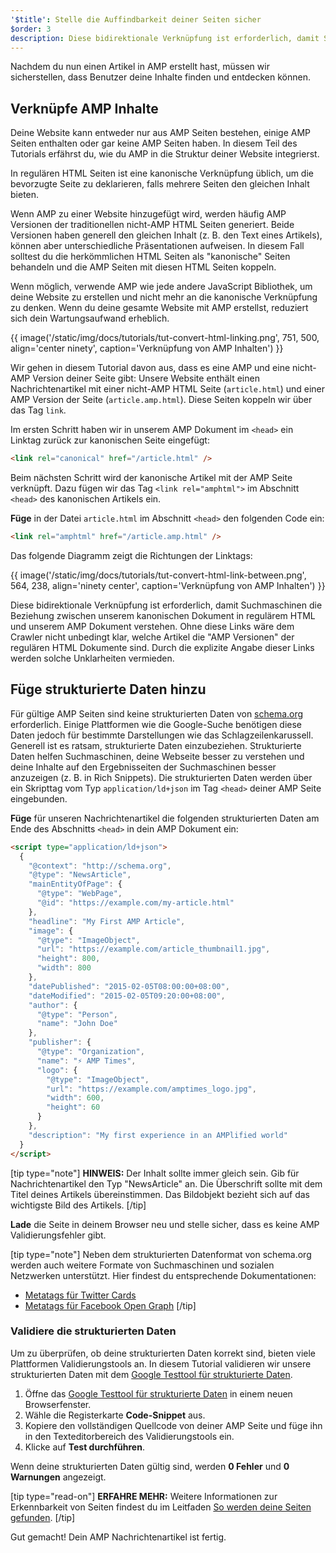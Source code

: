 ```yaml
---
'$title': Stelle die Auffindbarkeit deiner Seiten sicher
$order: 3
description: Diese bidirektionale Verknüpfung ist erforderlich, damit Suchmaschinen die Beziehung zwischen unserem kanonischen Dokument in regulärem HTML und unserem AMP Dokument verstehen.
---
```


Nachdem du nun einen Artikel in AMP erstellt hast, müssen wir sicherstellen, dass Benutzer deine Inhalte finden und entdecken können.

## Verknüpfe AMP Inhalte

Deine Website kann entweder nur aus AMP Seiten bestehen, einige AMP Seiten enthalten oder gar keine AMP Seiten haben. In diesem Teil des Tutorials erfährst du, wie du AMP in die Struktur deiner Website integrierst.

In regulären HTML Seiten ist eine kanonische Verknüpfung üblich, um die bevorzugte Seite zu deklarieren, falls mehrere Seiten den gleichen Inhalt bieten.

Wenn AMP zu einer Website hinzugefügt wird, werden häufig AMP Versionen der traditionellen nicht-AMP HTML Seiten generiert. Beide Versionen haben generell den gleichen Inhalt (z. B. den Text eines Artikels), können aber unterschiedliche Präsentationen aufweisen. In diesem Fall solltest du die herkömmlichen HTML Seiten als "kanonische" Seiten behandeln und die AMP Seiten mit diesen HTML Seiten koppeln.

Wenn möglich, verwende AMP wie jede andere JavaScript Bibliothek, um deine Website zu erstellen und nicht mehr an die kanonische Verknüpfung zu denken. Wenn du deine gesamte Website mit AMP erstellst, reduziert sich dein Wartungsaufwand erheblich.

{{ image('/static/img/docs/tutorials/tut-convert-html-linking.png', 751, 500, align='center ninety', caption='Verknüpfung von AMP Inhalten') }}

Wir gehen in diesem Tutorial davon aus, dass es eine AMP und eine nicht-AMP Version deiner Seite gibt: Unsere Website enthält einen Nachrichtenartikel mit einer nicht-AMP HTML Seite (`article.html`) und einer AMP Version der Seite (`article.amp.html`). Diese Seiten koppeln wir über das Tag `link`.

Im ersten Schritt haben wir in unserem AMP Dokument im `<head>` ein Linktag zurück zur kanonischen Seite eingefügt:

```html
<link rel="canonical" href="/article.html" />
```

Beim nächsten Schritt wird der kanonische Artikel mit der AMP Seite verknüpft. Dazu fügen wir das Tag `<link rel="amphtml">` im Abschnitt `<head>` des kanonischen Artikels ein.

**Füge** in der Datei `article.html` im Abschnitt `<head>` den folgenden Code ein:

```html
<link rel="amphtml" href="/article.amp.html" />
```

Das folgende Diagramm zeigt die Richtungen der Linktags:

{{ image('/static/img/docs/tutorials/tut-convert-html-link-between.png', 564, 238, align='ninety center', caption='Verknüpfung von AMP Inhalten') }}

Diese bidirektionale Verknüpfung ist erforderlich, damit Suchmaschinen die Beziehung zwischen unserem kanonischen Dokument in regulärem HTML und unserem AMP Dokument verstehen. Ohne diese Links wäre dem Crawler nicht unbedingt klar, welche Artikel die "AMP Versionen" der regulären HTML Dokumente sind. Durch die explizite Angabe dieser Links werden solche Unklarheiten vermieden.

## Füge strukturierte Daten hinzu

Für gültige AMP Seiten sind keine strukturierten Daten von [schema.org](http://schema.org/) erforderlich. Einige Plattformen wie die Google-Suche benötigen diese Daten jedoch für bestimmte Darstellungen wie das Schlagzeilenkarussell. Generell ist es ratsam, strukturierte Daten einzubeziehen. Strukturierte Daten helfen Suchmaschinen, deine Webseite besser zu verstehen und deine Inhalte auf den Ergebnisseiten der Suchmaschinen besser anzuzeigen (z. B. in Rich Snippets). Die strukturierten Daten werden über ein Skripttag vom Typ `application/ld+json` im Tag `<head>` deiner AMP Seite eingebunden.

**Füge** für unseren Nachrichtenartikel die folgenden strukturierten Daten am Ende des Abschnitts `<head>` in dein AMP Dokument ein:

```html
<script type="application/ld+json">
  {
    "@context": "http://schema.org",
    "@type": "NewsArticle",
    "mainEntityOfPage": {
      "@type": "WebPage",
      "@id": "https://example.com/my-article.html"
    },
    "headline": "My First AMP Article",
    "image": {
      "@type": "ImageObject",
      "url": "https://example.com/article_thumbnail1.jpg",
      "height": 800,
      "width": 800
    },
    "datePublished": "2015-02-05T08:00:00+08:00",
    "dateModified": "2015-02-05T09:20:00+08:00",
    "author": {
      "@type": "Person",
      "name": "John Doe"
    },
    "publisher": {
      "@type": "Organization",
      "name": "⚡ AMP Times",
      "logo": {
        "@type": "ImageObject",
        "url": "https://example.com/amptimes_logo.jpg",
        "width": 600,
        "height": 60
      }
    },
    "description": "My first experience in an AMPlified world"
  }
</script>
```

[tip type="note"] **HINWEIS:** Der Inhalt sollte immer gleich sein. Gib für Nachrichtenartikel den Typ "NewsArticle" an. Die Überschrift sollte mit dem Titel deines Artikels übereinstimmen. Das Bildobjekt bezieht sich auf das wichtigste Bild des Artikels. [/tip]

**Lade** die Seite in deinem Browser neu und stelle sicher, dass es keine AMP Validierungsfehler gibt.

[tip type="note"] Neben dem strukturierten Datenformat von schema.org werden auch weitere Formate von Suchmaschinen und sozialen Netzwerken unterstützt. Hier findest du entsprechende Dokumentationen:

- [Metatags für Twitter Cards](https://dev.twitter.com/cards/overview)
- [Metatags für Facebook Open Graph](https://developers.facebook.com/docs/sharing/webmasters) [/tip]

### Validiere die strukturierten Daten

Um zu überprüfen, ob deine strukturierten Daten korrekt sind, bieten viele Plattformen Validierungstools an. In diesem Tutorial validieren wir unsere strukturierten Daten mit dem [Google Testtool für strukturierte Daten](https://developers.google.com/structured-data/testing-tool/).

1. Öffne das [Google Testtool für strukturierte Daten](https://developers.google.com/structured-data/testing-tool/) in einem neuen Browserfenster.
2. Wähle die Registerkarte **Code-Snippet** aus.
3. Kopiere den vollständigen Quellcode von deiner AMP Seite und füge ihn in den Texteditorbereich des Validierungstools ein.
4. Klicke auf **Test durchführen**.

Wenn deine strukturierten Daten gültig sind, werden **0 Fehler** und **0 Warnungen** angezeigt.

[tip type="read-on"] **ERFAHRE MEHR:** Weitere Informationen zur Erkennbarkeit von Seiten findest du im Leitfaden [So werden deine Seiten gefunden](../../../../documentation/guides-and-tutorials/optimize-measure/discovery.md). [/tip]

Gut gemacht! Dein AMP Nachrichtenartikel ist fertig.
